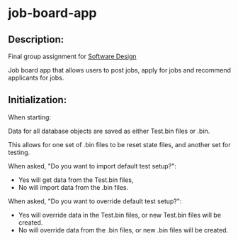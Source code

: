 # job-board-app

## Description:

Final group assignment for [Software Design](https://fas.calendar.utoronto.ca/course/csc207h1)

Job board app that allows users to post jobs, apply for jobs and recommend applicants for jobs.

## Initialization:

When starting: 

Data for all database objects are saved as either Test<ObjectTypes>.bin files or <ObjectTypes>.bin.

This allows for one set of .bin files to be reset state files, and another set for testing.

When asked, "Do you want to import default test setup?":
* Yes will get data from the Test<ObjectTypes>.bin files,
* No will import data from the <ObjectTypes>.bin files.

When asked, "Do you want to override default test setup?":
* Yes will override data in the Test<ObjectTypes>.bin files, or new Test<ObjectTypes>.bin files will be created.
* No will override data from the <ObjecTypes>.bin files, or new <ObjectTypes>.bin files will be created.

